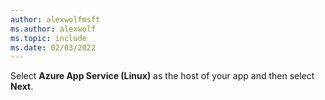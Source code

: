 ```yaml
---
author: alexwolfmsft
ms.author: alexwolf
ms.topic: include
ms.date: 02/03/2022
---
```


Select **Azure App Service (Linux)** as the host of your app and then select **Next**.